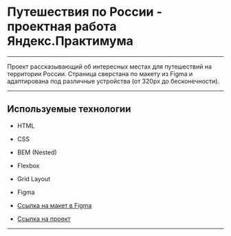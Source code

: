 # Путешествия по России - проектная работа Яндекс.Практимума

------------------------------------------------------------

Проект рассказывающий об интересных местах для путешествий на территории России. Страница сверстана по макету из Figma и адаптирована под различные устройства (от 320px до бесконечности).

------------------------------------------------------------

## Используемые технологии
* HTML
* CSS
* BEM (Nested)
* Flexbox
* Grid Layout
* Figma

* [Ссылка на макет в Figma](https://www.figma.com/file/5S2WSbEFL6awjVWJ0NWL8Q/Sprint-3_-Russia-_-desktop-mobile?node-id=28503%3A0)

* [Ссылка на проект](https://SvytoslavDzis1.github.io/russian-travel-main/)

------------------------------------------------------------
